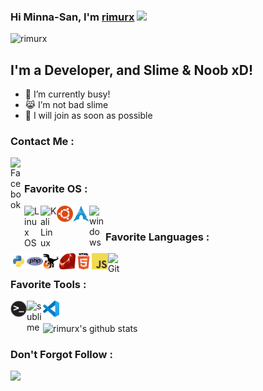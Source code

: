 ### Hi Minna-San, I'm  [rimurx][myfacebook] <img src="https://s10.gifyu.com/images/ezgif-6-c8a893f07a.gif" width="50px">

<p align="left"> <img src="https://komarev.com/ghpvc/?username=rimurx&label=Views&color=blue&style=plastic" alt="rimurx" /> </p>

## I'm a Developer, and Slime & Noob xD!

- 🔭 I’m currently busy!
- 😹 I’m not bad slime
- 🌱 I will join as soon as possible

### Contact Me :

[<img align="left" alt="Facebook" width="22px" src="https://cdn.jsdelivr.net/npm/simple-icons@v3/icons/facebook.svg" />][MyFacebookAccount]

<br />

### Favorite OS :

<img align="left" alt="Linux OS" width="26px" src="https://www.pngall.com/wp-content/uploads/5/Linux-Logo-PNG-Download-Image.png" />
<img align="left" alt="Kali Linux" width="26px" src="https://www.pinclipart.com/picdir/big/107-1077742_kali-linux-kali-linux-logo-png-clipart.png" />
<img align="left" alt="ubuntu" width="26px" src="https://raw.githubusercontent.com/github/explore/80688e429a7d4ef2fca1e82350fe8e3517d3494d/topics/ubuntu/ubuntu.png" />
<img align="left" alt="archlinux" width="26px" src="https://raw.githubusercontent.com/github/explore/7b8474be525e3f210d3c8d60a32beca4bfc2895b/topics/archlinux/archlinux.png" />
<img align="left" alt="windows" width="26px" src="https://upload.wikimedia.org/wikipedia/commons/thumb/0/0a/Unofficial_Windows_logo_variant_-_2002%E2%80%932012_%28Multicolored%29.svg/2321px-Unofficial_Windows_logo_variant_-_2002%E2%80%932012_%28Multicolored%29.svg.png" />

<br />

### Favorite Languages :

<img align="left" alt="Python" width="26px" src="https://raw.githubusercontent.com/github/explore/80688e429a7d4ef2fca1e82350fe8e3517d3494d/topics/python/python.png" />
<img align="left" alt="PHP" width="26px" src="https://raw.githubusercontent.com/github/explore/80688e429a7d4ef2fca1e82350fe8e3517d3494d/topics/php/php.png" />
<img align="left" alt="Perl" width="26px" src="https://raw.githubusercontent.com/github/explore/80688e429a7d4ef2fca1e82350fe8e3517d3494d/topics/perl/perl.png" />
<img align="left" alt="Ruby" width="26px" src="https://raw.githubusercontent.com/github/explore/80688e429a7d4ef2fca1e82350fe8e3517d3494d/topics/ruby/ruby.png" />
<img align="left" alt="HTML5" width="26px" src="https://raw.githubusercontent.com/github/explore/80688e429a7d4ef2fca1e82350fe8e3517d3494d/topics/html/html.png" />
<img align="left" alt="JavaScript" width="26px" src="https://raw.githubusercontent.com/github/explore/80688e429a7d4ef2fca1e82350fe8e3517d3494d/topics/javascript/javascript.png" />
<img align="left" alt="Git" width="26px" src="https://hackthestuff.com/uploads/subCategories/logo-git.png" />
<br />

### Favorite Tools :
<img align="left" alt="Terminal" width="26px" src="https://raw.githubusercontent.com/github/explore/80688e429a7d4ef2fca1e82350fe8e3517d3494d/topics/terminal/terminal.png" />
<img align="left" alt="sublime" width="26px" src="https://upload.wikimedia.org/wikipedia/fr/7/78/Sublime_text_logo.png"/>
<img align="left" alt="Visual Studio Code" width="26px" src="https://raw.githubusercontent.com/github/explore/80688e429a7d4ef2fca1e82350fe8e3517d3494d/topics/visual-studio-code/visual-studio-code.png" />

<br />
<br />


[MyFacebookAccount]: https://www.facebook.com/rimurx
[myfacebook]: https://www.facebook.com/rimurx

<img align="center" src="https://github-readme-stats.vercel.app/api?username=rimurx&areyougay=true&title_color=fff&icon_color=79ff97&text_color=9f9f9f&bg_color=151515" alt="rimurx's github stats" />
<br />

### Don't Forgot Follow : 
<img src="https://s10.gifyu.com/images/ezgif-6-e4d06d4a71.gif" width="100px">
